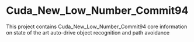 # Cuda_New_Low_Number_Commit94
This project contains Cuda_New_Low_Number_Commit94 core information on state of the art auto-drive object recognition and path avoidance
